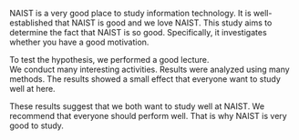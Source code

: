 
NAIST is a very good place to study information technology.
It is well-established that NAIST is good and we love NAIST. This study aims to determine the fact that NAIST is so good. Specifically, it investigates whether you have a good motivation.

To test the hypothesis, we performed a good lecture.  
We conduct many interesting activities. Results were analyzed using many methods. 
The results showed a small effect that everyone want to study well at here.

These results suggest that we both want to study well at NAIST. 
We recommend that everyone should perform well. That is why NAIST is very good to study.

